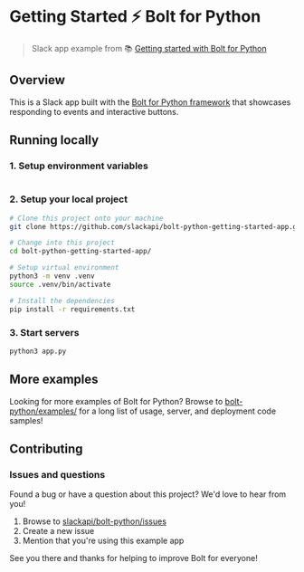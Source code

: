 # Getting Started ⚡️ Bolt for Python
> Slack app example from 📚 [Getting started with Bolt for Python][1]

## Overview

This is a Slack app built with the [Bolt for Python framework][2] that showcases
responding to events and interactive buttons.

## Running locally

### 1. Setup environment variables

```zsh

```

### 2. Setup your local project

```zsh
# Clone this project onto your machine
git clone https://github.com/slackapi/bolt-python-getting-started-app.git

# Change into this project
cd bolt-python-getting-started-app/

# Setup virtual environment
python3 -m venv .venv
source .venv/bin/activate

# Install the dependencies
pip install -r requirements.txt
```

### 3. Start servers
```zsh
python3 app.py
```

## More examples

Looking for more examples of Bolt for Python? Browse to [bolt-python/examples/][5] for a long list of usage, server, and deployment code samples!

## Contributing

### Issues and questions

Found a bug or have a question about this project? We'd love to hear from you!

1. Browse to [slackapi/bolt-python/issues][4]
1. Create a new issue
1. Mention that you're using this example app

See you there and thanks for helping to improve Bolt for everyone!

[1]: https://slack.dev/bolt-python/tutorial/getting-started
[2]: https://slack.dev/bolt-python/
[3]: https://slack.dev/bolt-python/tutorial/getting-started#setting-up-events
[4]: https://github.com/slackapi/bolt-python/issues/new/choose
[5]: https://github.com/slackapi/bolt-python/tree/main/examples